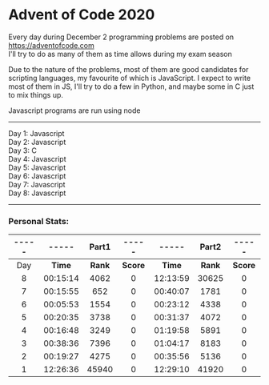 # Advent of Code 2020


Every day during December 2 programming problems are posted on https://adventofcode.com <br />
I'll try to do as many of them as time allows during my exam season <br />


Due to the nature of the problems, most of them are good candidates for scripting languages, my favourite of which is JavaScript.
I expect to write most of them in JS, I'll try to do a few in Python, and maybe some in C just to mix things up.

Javascript programs are run using node

<hr />
Day 1: Javascript<br />
Day 2: Javascript<br />
Day 3: C<br />
Day 4: Javascript<br />
Day 5: Javascript<br />
Day 6: Javascript<br />
Day 7: Javascript<br />
Day 8: Javascript<br />

<hr />

### Personal Stats:


 -----  | ----- | Part1 | ----- | ----- | Part2 | ----- |
:---: | :---: | :---: | :---: | :---: | :---: | :---: |
Day   | **Time** | **Rank** | **Score** | **Time** | **Rank** | **Score**|
8 |00:15:14  | 4062   |   0  | 12:13:59 | 30625   |   0|
7 |00:15:55  |  652   |   0  | 00:40:07 |  1781   |   0|
6 |00:05:53  | 1554   |   0  | 00:23:12 |  4338   |   0|
5 |00:20:35  | 3738   |   0  | 00:31:37 |  4072   |   0|
4 |00:16:48  | 3249   |   0  | 01:19:58 |  5891   |   0|
3 |00:38:36  | 7396   |   0  | 01:04:17 |  8183   |   0|
2 |00:19:27  | 4275   |   0  | 00:35:56 |  5136   |   0|
1 |12:26:36  | 45940  |   0  | 12:29:10 | 41920   |   0|
